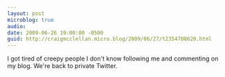 ```yaml
---
layout: post
microblog: true
audio: 
date: 2009-06-26 19:00:00 -0500
guid: http://craigmcclellan.micro.blog/2009/06/27/t2354708620.html
---
```

I got tired of creepy people I don't know following me and commenting on my blog. We're back to private Twitter.
